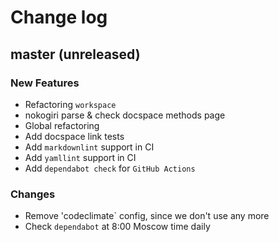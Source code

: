 # Change log

## master (unreleased)

### New Features

* Refactoring `workspace`
* nokogiri parse & check docspace methods page
* Global refactoring
* Add docspace link tests
* Add `markdownlint` support in CI
* Add `yamllint` support in CI
* Add `dependabot check` for `GitHub Actions`

### Changes

* Remove 'codeclimate` config, since we don't use any more
* Check `dependabot` at 8:00 Moscow time daily
